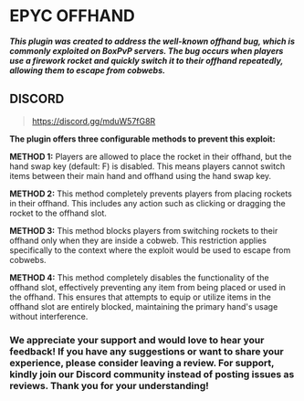# EPYC OFFHAND
***This plugin was created to address the well-known offhand bug, which is commonly exploited on BoxPvP servers. The bug occurs when players use a firework rocket and quickly switch it to their offhand repeatedly, allowing them to escape from cobwebs.***

## DISCORD
> https://discord.gg/mduW57fG8R

 **The plugin offers three configurable methods to prevent this exploit:​**

**METHOD 1:** Players are allowed to place the rocket in their offhand, but the hand swap key (default: F) is disabled. This means players cannot switch items between their main hand and offhand using the hand swap key.

**METHOD 2:** This method completely prevents players from placing rockets in their offhand. This includes any action such as clicking or dragging the rocket to the offhand slot.

**METHOD 3:** This method blocks players from switching rockets to their offhand only when they are inside a cobweb. This restriction applies specifically to the context where the exploit would be used to escape from cobwebs.

**METHOD 4:** This method completely disables the functionality of the offhand slot, effectively preventing any item from being placed or used in the offhand. This ensures that attempts to equip or utilize items in the offhand slot are entirely blocked, maintaining the primary hand's usage without interference.

### We appreciate your support and would love to hear your feedback! If you have any suggestions or want to share your experience, please consider leaving a review. For support, kindly join our Discord community instead of posting issues as reviews. Thank you for your understanding!
